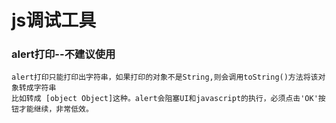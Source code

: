 # js调试工具

### alert打印--不建议使用
    alert打印只能打印出字符串，如果打印的对象不是String,则会调用toString()方法将该对象转成字符串
    比如转成 [object Object]这种。alert会阻塞UI和javascript的执行，必须点击'OK'按钮才能继续，非常低效。
